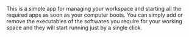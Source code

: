 This is a simple app for managing your workspace and starting all the required apps as soon as your computer boots.
You can simply add or remove the executables of the softwares you require for your working space and they will start running just by a single click.
